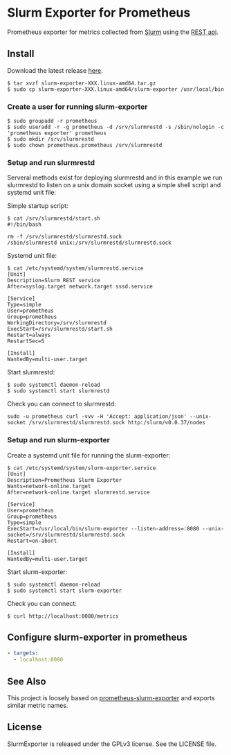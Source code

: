 # Slurm Exporter for Prometheus

Prometheus exporter for metrics collected from [Slurm](https://slurm.schedmd.com)
using the [REST api](https://slurm.schedmd.com/rest.html).

## Install

Download the latest release [here](https://github.com/ubccr/slurm-exporter/releases).

```
$ tar xvzf slurm-exporter-XXX.linux-amd64.tar.gz
$ sudo cp slurm-exporter-XXX.linux-amd64/slurm-exporter /usr/local/bin
```

### Create a user for running slurm-exporter 

```
$ sudo groupadd -r prometheus
$ sudo useradd -r -g prometheus -d /srv/slurmrestd -s /sbin/nologin -c 'prometheus exporter' prometheus
$ sudo mkdir /srv/slurmrestd
$ sudo chown prometheus.prometheus /srv/slurmrestd
```

### Setup and run slurmrestd 

Serveral methods exist for deploying slurmrestd and in this example we run
slurmrestd to listen on a unix domain socket using a simple shell script and
systemd unit file:

Simple startup script:

```
$ cat /srv/slurmrestd/start.sh
#!/bin/bash

rm -f /srv/slurmrestd/slurmrestd.sock
/sbin/slurmrestd unix:/srv/slurmrestd/slurmrestd.sock
```

Systemd unit file:

```
$ cat /etc/systemd/system/slurmrestd.service
[Unit]
Description=Slurm REST service
After=syslog.target network.target sssd.service

[Service]
Type=simple
User=prometheus
Group=prometheus
WorkingDirectory=/srv/slurmrestd
ExecStart=/srv/slurmrestd/start.sh
Restart=always
RestartSec=5

[Install]
WantedBy=multi-user.target
```

Start slurmrestd:

```
$ sudo systemctl daemon-reload
$ sudo systemctl start slurmrestd
```

Check you can connect to slurmrestd:

```
sudo -u prometheus curl -vvv -H 'Accept: application/json' --unix-socket /srv/slurmrestd/slurmrestd.sock http:/slurm/v0.0.37/nodes
```

### Setup and run slurm-exporter

Create a systemd unit file for running the slurm-exporter:

```
$ cat /etc/systemd/system/slurm-exporter.service
[Unit]
Description=Prometheus Slurm Exporter
Wants=network-online.target
After=network-online.target slurmrestd.service

[Service]
User=prometheus
Group=prometheus
Type=simple
ExecStart=/usr/local/bin/slurm-exporter --listen-address=:8080 --unix-socket=/srv/slurmrestd/slurmrestd.sock
Restart=on-abort

[Install]
WantedBy=multi-user.target
```

Start slurm-exporter:

```
$ sudo systemctl daemon-reload
$ sudo systemctl start slurm-exporter
```

Check you can connect:

```
$ curl http://localhost:8080/metrics
```

## Configure slurm-exporter in prometheus

```yml
- targets:
  - localhost:8080
```

## See Also

This project is loosely based on [prometheus-slurm-exporter](https://github.com/vpenso/prometheus-slurm-exporter)
and exports similar metric names.

## License

SlurmExporter is released under the GPLv3 license. See the LICENSE file.
